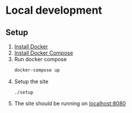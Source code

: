 # Local development
## Setup 
1. [Install Docker](https://docs.docker.com/install/) 
1. [Install Docker Compose](https://docs.docker.com/compose/install/)
1. Run docker compose
    ```bash
    docker-compose up
    ```
1. Setup the site
    ```
    ./setup
    ```
1. The site should be running on [localhost:8080](http://localhost:8080)